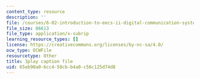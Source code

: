 ```yaml
---
content_type: resource
description: ''
file: /courses/6-02-introduction-to-eecs-ii-digital-communication-systems-fall-2012/65eb90a06cc458cbb4a0c56c125d74d8_oIezCGjxV3A.vtt
file_size: 86613
file_type: application/x-subrip
learning_resource_types: []
license: https://creativecommons.org/licenses/by-nc-sa/4.0/
ocw_type: OCWFile
resourcetype: Other
title: 3play caption file
uid: 65eb90a0-6cc4-58cb-b4a0-c56c125d74d8
---
```

